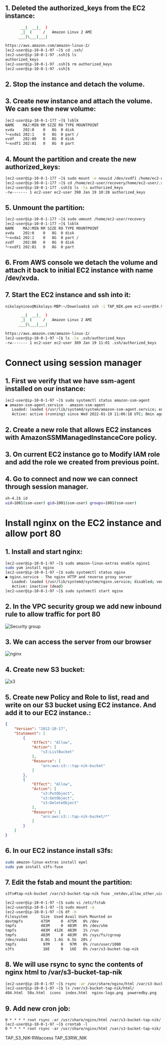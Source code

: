 ## 1. Deleted the authorized_keys from the EC2 instance:
```bash
       __|  __|_  )
       _|  (     /   Amazon Linux 2 AMI
      ___|\___|___|

https://aws.amazon.com/amazon-linux-2/
[ec2-user@ip-10-0-1-97 ~]$ cd .ssh/
[ec2-user@ip-10-0-1-97 .ssh]$ ls
authorized_keys
[ec2-user@ip-10-0-1-97 .ssh]$ rm authorized_keys 
[ec2-user@ip-10-0-1-97 .ssh]$ 
```
## 2. Stop the instance and detach the volume.
## 3. Create new instance and attach the volume. We can see the new volume:
```bash
[ec2-user@ip-10-0-1-177 ~]$ lsblk
NAME    MAJ:MIN RM SIZE RO TYPE MOUNTPOINT
xvda    202:0    0   8G  0 disk 
└─xvda1 202:1    0   8G  0 part /
xvdf    202:80   0   8G  0 disk 
└─xvdf1 202:81   0   8G  0 part 
```
## 4. Mount the partition and create the new authorized_keys:
```bash
[ec2-user@ip-10-0-1-177 ~]$ sudo mount -o nouuid /dev/xvdf1 /home/ec2-user/recovery
[ec2-user@ip-10-0-1-177 ~]$ cd /home/ec2-user/recovery/home/ec2-user/.ssh/
[ec2-user@ip-10-0-1-177 .ssh]$ ls -la authorized_keys 
-rw------- 1 ec2-user ec2-user 390 Jan 19 10:28 authorized_keys
```
## 5. Unmount the partition:
```bash
[ec2-user@ip-10-0-1-177 ~]$ sudo umount /home/ec2-user/recovery
[ec2-user@ip-10-0-1-177 ~]$ lsblk
NAME    MAJ:MIN RM SIZE RO TYPE MOUNTPOINT
xvda    202:0    0   8G  0 disk 
└─xvda1 202:1    0   8G  0 part /
xvdf    202:80   0   8G  0 disk 
└─xvdf1 202:81   0   8G  0 part 
```
## 6. From AWS console we detach the volume and attach it back to initial EC2 instance with name /dev/xvda.
## 7. Start the EC2 instance and ssh into it:
```bash
nikolayninov@Nikolays-MBP:~/Downloads$ ssh -i TAP_NIK.pem ec2-user@54.93.221.37

       __|  __|_  )
       _|  (     /   Amazon Linux 2 AMI
      ___|\___|___|

https://aws.amazon.com/amazon-linux-2/
[ec2-user@ip-10-0-1-97 ~]$ ls -la .ssh/authorized_keys 
-rw------- 1 ec2-user ec2-user 389 Jan 19 11:01 .ssh/authorized_keys
```

# Connect using session manager
## 1. First we verify that we have ssm-agent installed on our instance:
```bash
[ec2-user@ip-10-0-1-97 ~]$ sudo systemctl status amazon-ssm-agent
● amazon-ssm-agent.service - amazon-ssm-agent
   Loaded: loaded (/usr/lib/systemd/system/amazon-ssm-agent.service; enabled; vendor preset: enabled)
   Active: active (running) since Wed 2022-01-19 11:06:18 UTC; 8min ago
```
## 2. Create a new role that allows EC2 instances with AmazonSSMManagedInstanceCore policy.
## 3. On current EC2 instance go to Modify IAM role and add the role we created from previous point.
## 4. Go to connect and now we can connect through session manager.
```bash
sh-4.2$ id
uid=1001(ssm-user) gid=1001(ssm-user) groups=1001(ssm-user)
```

# Install nginx on the EC2 instance and allow port 80
## 1. Install and start nginx:
```bash
[ec2-user@ip-10-0-1-97 ~]$ sudo amazon-linux-extras enable nginx1
sudo yum install nginx
[ec2-user@ip-10-0-1-97 ~]$ sudo systemctl status nginx
● nginx.service - The nginx HTTP and reverse proxy server
   Loaded: loaded (/usr/lib/systemd/system/nginx.service; disabled; vendor preset: disabled)
   Active: inactive (dead)
[ec2-user@ip-10-0-1-97 ~]$ sudo systemctl start nginx
```
## 2. In the VPC security group we add new inbound rule to allow traffic for port 80
![Security group](security.png)
## 3. We can access the server from our browser
![nginx](nginx.png)
## 4. Create new S3 bucket:
![s3](s3.png)
## 5. Create new Policy and Role to list, read and write on our S3 bucket using EC2 instance. And add it to our EC2 instance.:
```JSON
{
    "Version": "2012-10-17",
    "Statement": [
        {
            "Effect": "Allow",
            "Action": [
                "s3:ListBucket"
            ],
            "Resource": [
                "arn:aws:s3:::tap-nik-bucket"
            ]
        },
        {
            "Effect": "Allow",
            "Action": [
                "s3:PutObject",
                "s3:GetObject",
                "s3:DeleteObject"
            ],
            "Resource": [
                "arn:aws:s3:::tap-nik-bucket/*"
            ]
        }
    ]
}
```
## 6. In our EC2 instance install s3fs:
```bash
sudo amazon-linux-extras install epel
sudo yum install s3fs-fuse
```
## 7. Edit the fstab and mount the partition:
```bash
s3fs#tap-nik-bucket /var/s3-bucket-tap-nik fuse _netdev,allow_other,uid=1000,gid=1000,iam_role=TAP_S3RW_NIK,use_cache=/tmp,url=https://s3.eu-central-1.amazonaws.com 0 0
```
```bash
[ec2-user@ip-10-0-1-97 ~]$ sudo vi /etc/fstab 
[ec2-user@ip-10-0-1-97 ~]$ sudo mount -a
[ec2-user@ip-10-0-1-97 ~]$ df -h
Filesystem      Size  Used Avail Use% Mounted on
devtmpfs        475M     0  475M   0% /dev
tmpfs           483M     0  483M   0% /dev/shm
tmpfs           483M  412K  483M   1% /run
tmpfs           483M     0  483M   0% /sys/fs/cgroup
/dev/xvda1      8.0G  1.6G  6.5G  20% /
tmpfs            97M     0   97M   0% /run/user/1000
s3fs             16E     0   16E   0% /var/s3-bucket-tap-nik
```
## 8. We will use rsync to sync the contents of nginx html to /var/s3-bucket-tap-nik
```bash
[ec2-user@ip-10-0-1-97 ~]$ rsync -ar /usr/share/nginx/html /var/s3-bucket-tap-nik/
[ec2-user@ip-10-0-1-97 ~]$ ls /var/s3-bucket-tap-nik/html/
404.html  50x.html  icons  index.html  nginx-logo.png  poweredby.png
```
## 9. Add new cron job:
```crontab -e
0 * * * * root rsync -ar /usr/share/nginx/html /var/s3-bucket-tap-nik/
[ec2-user@ip-10-0-1-97 ~]$ crontab -l
0 * * * * root rsync -ar /usr/share/nginx/html /var/s3-bucket-tap-nik/
```

TAP_S3_NIK-RWaccess
TAP_S3RW_NIK